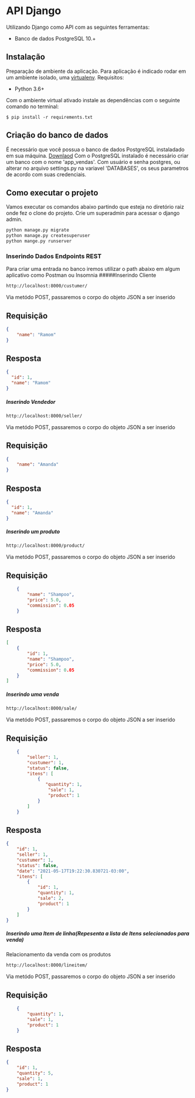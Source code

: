 # API Django

Utilizando Django como API com as seguintes ferramentas:

- Banco de dados PostgreSQL 10.+


## Instalação
Preparação de ambiente da aplicação.
Para aplicação é indicado rodar em um ambiente isolado, uma [virtualenv](https://docs.python.org/pt-br/dev/library/venv.html).
Requisitos:

* Python 3.6+


Com o ambiente virtual ativado instale as dependências com o seguinte comando no terminal:
```shell
$ pip install -r requirements.txt
```

## Criação do banco de dados
É necessário que você possua o banco de dados PostgreSQL instaladado em sua máquina. [Downlaod](https://www.postgresql.org/download/)
Com o PostgreSQL instalado é necessário criar um banco com o nome 'app_vendas'.
Com usuário e senha postgres, ou alterar no arquivo settings.py na variavel 'DATABASES', os seus parametros de acordo com suas credenciais.



## Como executar o projeto

Vamos executar os comandos abaixo partindo que esteja no diretório raiz onde fez o clone do projeto.
Crie um superadmin para acessar o django admin.
```sh
python manage.py migrate
python manage.py createsuperuser
python mange.py runserver
```


### Inserindo Dados Endpoints REST

Para criar uma entrada no banco iremos utilizar o path abaixo em algum aplicativo como Postman ou Insomnia
#####Inserindo Cliente
```sh
http://localhost:8000/custumer/
```

Via metódo POST, passaremos o corpo do objeto JSON a ser inserido
## Requisição
```json
{
    "name": "Ramom"
}
```
## Resposta
```json
{
  "id": 1,
  "name": "Ramom"
}
```
##### Inserindo Vendedor
```sh
http://localhost:8000/seller/
```

Via metódo POST, passaremos o corpo do objeto JSON a ser inserido
## Requisição
```json
{
    "name": "Amanda"
}
```
## Resposta
```json
{
  "id": 1,
  "name": "Amanda"
}
```

##### Inserindo um produto
```sh
http://localhost:8000/product/
```

Via metódo POST, passaremos o corpo do objeto JSON a ser inserido
## Requisição
```json
    {
        "name": "Shampoo",
        "price": 5.0,
        "commission": 0.05
    }
```
## Resposta
```json
[
    {
        "id": 1,
        "name": "Shampoo",
        "price": 5.0,
        "commission": 0.05
    }
]
```

##### Inserindo uma venda
```sh
http://localhost:8000/sale/
```

Via metódo POST, passaremos o corpo do objeto JSON a ser inserido
## Requisição
```json
    {
        "seller": 1,
        "custumer": 1,
        "status": false,
        "itens": [
            {
               "quantity": 1,
                "sale": 1,
                "product": 1
            }
        ]
    }
```
## Resposta
```json
{
    "id": 1,
    "seller": 1,
    "custumer": 1,
    "status": false,
    "date": "2021-05-17T19:22:30.830721-03:00",
    "itens": [
        {
            "id": 1,
            "quantity": 1,
            "sale": 2,
            "product": 1
        }
    ]
}
```

##### Inserindo uma Item de linha(Repesenta a lista de Itens selecionados para venda)
Relacionamento da venda com os produtos
```sh
http://localhost:8000/lineitem/
```

Via metódo POST, passaremos o corpo do objeto JSON a ser inserido
## Requisição
```json
    {
        "quantity": 1,
        "sale": 1,
        "product": 1
    }
```
## Resposta
```json
{
    "id": 1,
    "quantity": 5,
    "sale": 1,
    "product": 1
}
```
